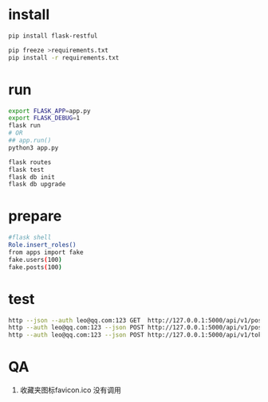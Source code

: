# install

```bash
pip install flask-restful

pip freeze >requirements.txt
pip install -r requirements.txt
```

# run

```bash
export FLASK_APP=app.py
export FLASK_DEBUG=1
flask run
# OR
## app.run()
python3 app.py

flask routes
flask test
flask db init
flask db upgrade
```

# prepare

```bash
#flask shell
Role.insert_roles()
from apps import fake
fake.users(100)
fake.posts(100)
```

# test

```bash
http --json --auth leo@qq.com:123 GET  http://127.0.0.1:5000/api/v1/posts
http --auth leo@qq.com:123 --json POST http://127.0.0.1:5000/api/v1/posts/ "body=I'm adding a post from the *command line*."
http --auth leo@qq.com:123 --json POST http://127.0.0.1:5000/api/v1/tokens/
```

# QA

1. 收藏夹图标favicon.ico 没有调用